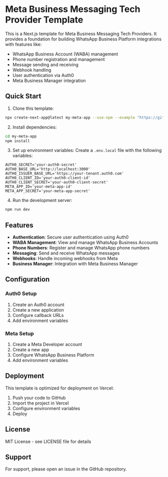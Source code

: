 # Meta Business Messaging Tech Provider Template

This is a Next.js template for Meta Business Messaging Tech Providers. It provides a foundation for building WhatsApp Business Platform integrations with features like:

- WhatsApp Business Account (WABA) management
- Phone number registration and management
- Message sending and receiving
- Webhook handling
- User authentication via Auth0
- Meta Business Manager integration

## Quick Start

1. Clone this template:
```bash
npx create-next-app@latest my-meta-app --use-npm --example "https://github.com/yourusername/bizmsgtp"
```

2. Install dependencies:
```bash
cd my-meta-app
npm install
```

3. Set up environment variables:
Create a `.env.local` file with the following variables:
```env
AUTH0_SECRET='your-auth0-secret'
AUTH0_BASE_URL='http://localhost:3000'
AUTH0_ISSUER_BASE_URL='https://your-tenant.auth0.com'
AUTH0_CLIENT_ID='your-auth0-client-id'
AUTH0_CLIENT_SECRET='your-auth0-client-secret'
META_APP_ID='your-meta-app-id'
META_APP_SECRET='your-meta-app-secret'
```

4. Run the development server:
```bash
npm run dev
```

## Features

- **Authentication**: Secure user authentication using Auth0
- **WABA Management**: View and manage WhatsApp Business Accounts
- **Phone Numbers**: Register and manage WhatsApp phone numbers
- **Messaging**: Send and receive WhatsApp messages
- **Webhooks**: Handle incoming webhooks from Meta
- **Business Manager**: Integration with Meta Business Manager

## Configuration

### Auth0 Setup
1. Create an Auth0 account
2. Create a new application
3. Configure callback URLs
4. Add environment variables

### Meta Setup
1. Create a Meta Developer account
2. Create a new app
3. Configure WhatsApp Business Platform
4. Add environment variables

## Deployment

This template is optimized for deployment on Vercel:

1. Push your code to GitHub
2. Import the project in Vercel
3. Configure environment variables
4. Deploy

## License

MIT License - see LICENSE file for details

## Support

For support, please open an issue in the GitHub repository.
